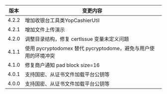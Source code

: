 | 版本  | 变更内容                                                       |
| ----- | -------------------------------------------------------------- |
| 4.2.2 | 增加收银台工具类YopCashierUtil                              |
| 4.2.1 | 增加文件上传演示                                            |
| 4.2.0 | 调整目录结构，修复 certIssue 变量未定义问题                    |
| 4.1.1 | 使用 pycryptodomex 替代 pycryptodome，避免与用户使用的环境冲突 |
| 4.1.0 | 修复商户通知 pad block size=16                             |
| 4.0.1 | 支持国密、从证书文件加载平台公钥等                             |
| 4.0.0 | 支持国密、从证书文件加载平台公钥等                             |
